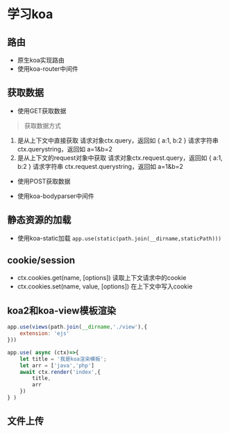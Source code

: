 # 学习koa

## 路由

* 原生koa实现路由
* 使用koa-router中间件

## 获取数据

* 使用GET获取数据

> 获取数据方式
1. 是从上下文中直接获取
请求对象ctx.query，返回如 { a:1, b:2 }
请求字符串 ctx.querystring，返回如 a=1&b=2
2. 是从上下文的request对象中获取
请求对象ctx.request.query，返回如 { a:1, b:2 }
请求字符串 ctx.request.querystring，返回如 a=1&b=2

* 使用POST获取数据

* 使用koa-bodyparser中间件

## 静态资源的加载

* 使用koa-static加载
`app.use(static(path.join(__dirname,staticPath)))`

## cookie/session

* ctx.cookies.get(name, [options]) 读取上下文请求中的cookie
* ctx.cookies.set(name, value, [options]) 在上下文中写入cookie

## koa2和koa-view模板渲染

```js
app.use(views(path.join(__dirname,'./view'),{
    extension: 'ejs'
}))

app.use( async (ctx)=>{
    let title = '我是koa渲染模板';
    let arr = ['java','php']
    await ctx.render('index',{
        title,
        arr
    })
} )
```

## 文件上传